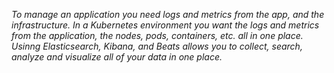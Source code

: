 *To manage an application you need logs and metrics from the app, and the infrastructure.  In a Kubernetes environment you want the logs and metrics from the application, the nodes, pods, containers, etc. all in one place. Usinng Elasticsearch, Kibana, and Beats allows you to collect, search, analyze and visualize all of your data in one place.*
